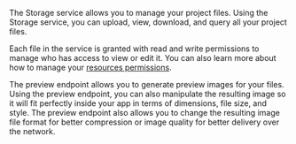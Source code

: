 The Storage service allows you to manage your project files. Using the Storage service, you can upload, view, download, and query all your project files.

Each file in the service is granted with read and write permissions to manage who has access to view or edit it. You can also learn more about how to manage your [resources permissions](/docs/permissions).

The preview endpoint allows you to generate preview images for your files. Using the preview endpoint, you can also manipulate the resulting image so it will fit perfectly inside your app in terms of dimensions, file size, and style. The preview endpoint also allows you to change the resulting image file format for better compression or image quality for better delivery over the network.
